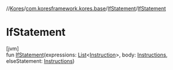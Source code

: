 //[Kores](../../../index.md)/[com.koresframework.kores.base](../index.md)/[IfStatement](index.md)/[IfStatement](-if-statement.md)

# IfStatement

[jvm]\
fun [IfStatement](-if-statement.md)(expressions: [List](https://kotlinlang.org/api/latest/jvm/stdlib/kotlin.collections/-list/index.html)<[Instruction](../../com.koresframework.kores/-instruction/index.md)>, body: [Instructions](../../com.koresframework.kores/-instructions/index.md), elseStatement: [Instructions](../../com.koresframework.kores/-instructions/index.md))
